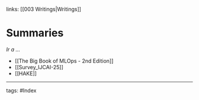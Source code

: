 links: [[003  Writings|Writings]] 

# Summaries
*Ir a ...*
- [[The Big Book of MLOps - 2nd Edition]]
- [[Survey_IJCAI-25]]
- [[HAKE]]




---
tags:
	#Index